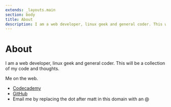 ```yaml
---
extends: _layouts.main
section: body
title: About
description: I am a web developer, linux geek and general coder. This will be a collection of my code and thoughts.
---
```

# About

I am a web developer, linux geek and general coder. This will be a collection of my code and thoughts.

Me on the web.

  * [Codecademy](https://www.codecademy.com/matt-h "Codecademy")
  * [GitHub](https://github.com/matt-h "GitHub")
  * Email me by replacing the dot after matt in this domain with an @

